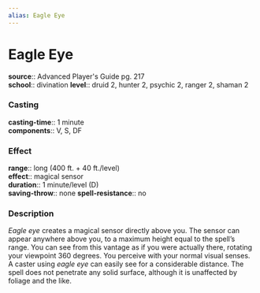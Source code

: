 ```yaml
---
alias: Eagle Eye
---
```


# Eagle Eye 

**source**:: Advanced Player's Guide pg. 217  
**school**:: divination
**level**:: druid 2, hunter 2, psychic 2, ranger 2, shaman 2

### Casting 

**casting-time**:: 1 minute  
**components**:: V, S, DF

### Effect 

**range**:: long (400 ft. + 40 ft./level)  
**effect**:: magical sensor  
**duration**:: 1 minute/level (D)  
**saving-throw**:: none
**spell-resistance**:: no

### Description 

*Eagle eye* creates a magical sensor directly above you. The sensor can appear anywhere above you, to a maximum height equal to the spell’s range. You can see from this vantage as if you were actually there, rotating your viewpoint 360 degrees. You perceive with your normal visual senses. A caster using *eagle eye* can easily see for a considerable distance. The spell does not penetrate any solid surface, although it is unaffected by foliage and the like.
